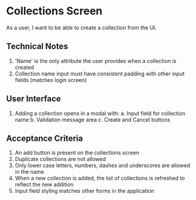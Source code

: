 # Collections Screen

As a user, I want to be able to create a collection from the UI.

## Technical Notes

1. 'Name' is the only attribute the user provides when a collection is created
2. Collection name input must have consistent padding with other input fields (matches login screen)

## User Interface

1. Adding a collection opens in a modal with:
   a. Input field for collection name
   b. Validation message area
   c. Create and Cancel buttons

## Acceptance Criteria

1. An add button is present on the collections screen
2. Duplicate collections are not allowed
3. Only lower case letters, numbers, dashes and underscores are allowed in the name
4. When a new collection is added, the list of collections is refreshed to reflect the new addition
5. Input field styling matches other forms in the application
